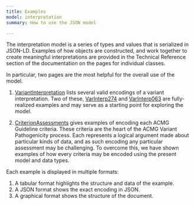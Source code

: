 ```yaml
---
title: Examples
model: interpretation
summary: How to use the JSON model

---
```


The interpretation model is a series of types and values that is serialized in JSON-LD.  Examples of how objects are constructed, and work together to create meaningful interpretations are provided in the Technical Reference section of the documentation on the pages for individual classes.

In particular, two pages are the most helpful for the overall use of the model.

1. [VariantInterpretation](../tech/variant_interpretation.html) lists several valid encodings of a variant interpretation.  Two of these, [VarInterp274](../tech/details/details.html#VarInterp274) and [VarInterp063](../tech/details/details.html#VarInterp063) are fully-realized examples and may serve as a starting point for exploring the model.

2. [CriterionAssessments](../tech/core/criterion_assessment.html) gives examples of encoding each ACMG Guideline criteria.   These criteria are the heart of the ACMG Variant Pathogenicity process.  Each represents a logical argument made about particular kinds of data, and as such encoding any particular assessment may be challenging.   To overcome this, we have shown examples of how every criteria may be encoded using the present model and data types.

Each example is displayed in multiple formats: 
1. A tabular format highlights the structure and data of the example.
2. A JSON format shows the exact encoding in JSON.
3. A graphical format shows the structure of the document.
